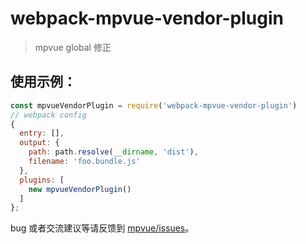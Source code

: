 # webpack-mpvue-vendor-plugin

> mpvue global 修正

## 使用示例：

```js
const mpvueVendorPlugin = require('webpack-mpvue-vendor-plugin')
// webpack config
{
  entry: [],
  output: {
    path: path.resolve(__dirname, 'dist'),
    filename: 'foo.bundle.js'
  },
  plugins: [
    new mpvueVendorPlugin()
  ]
};
```

bug 或者交流建议等请反馈到 [mpvue/issues](https://github.com/Meituan-Dianping/mpvue/issues)。
